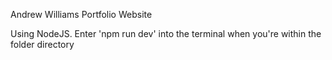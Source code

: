 Andrew Williams Portfolio Website 

Using NodeJS.
Enter 'npm run dev' into the terminal when you're within the folder directory
